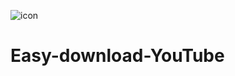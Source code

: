 
![icon](https://github.com/user-attachments/assets/62588ade-7f18-4baf-9785-d7201fe65728)

# Easy-download-YouTube
